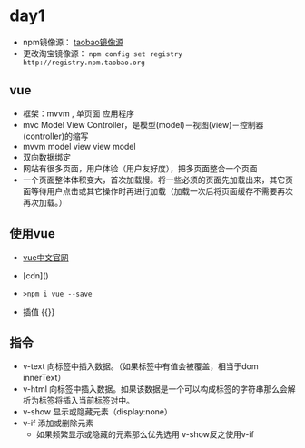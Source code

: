 # day1

* npm镜像源： [taobao镜像源](https://npm.taobao.org/)
* 更改淘宝镜像源： `npm config set registry http://registry.npm.taobao.org`


## vue
* 框架：mvvm , 单页面 应用程序
* mvc Model View Controller，是模型(model)－视图(view)－控制器(controller)的缩写
* mvvm model view view model
* 双向数据绑定
* 网站有很多页面，用户体验（用户友好度），把多页面整合一个页面
* 一个页面整体体积变大，首次加载慢。将一些必须的页面先加载出来，其它页面等待用户点击或其它操作时再进行加载（加载一次后将页面缓存不需要再次再次加载。）

## 使用vue
* [vue中文官网](https://cn.vuejs.org/)
* [cdn](<script src="https://cdn.jsdelivr.net/npm/vue@2.6.10/dist/vue.js"></script>)
* `>npm i vue --save`

* 插值 {{}}
## 指令
* v-text 向标签中插入数据。（如果标签中有值会被覆盖，相当于dom innerText）
* v-html 向标签中插入数据。如果该数据是一个可以构成标签的字符串那么会解析为标签将插入当前标签对中。
* v-show 显示或隐藏元素（display:none）
* v-if 添加或删除元素
    - 如果频繁显示或隐藏的元素那么优先选用 v-show反之使用v-if






